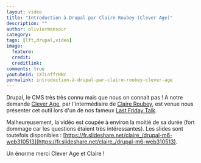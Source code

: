 ```yaml
---
layout: video
title: "Introduction à Drupal par Claire Roubey (Clever Age)"
description: ""
author: oliviermansour 
category: 
tags: [lft,drupal,video]
image:
  feature: 
  credit: 
  creditlink: 
comments: true  
youtubeId: 1XTLnffrHNc
permalink: introduction-à-drupal-par-claire-roubey-clever-age
---
```


Drupal, le CMS très très connu mais que nous on connait pas ! A notre demande [Clever Age](https://fr.clever-age.com/societe/agences/lyon/), par l'intermédiaire de [Claire Roubey](https://twitter.com/kalis1), est venue nous présenter cet outil lors d'un de nos fameux [Last Friday Talk](https://tech.m6web.fr/tags.html#lft).

Malheureusement, la vidéo est coupée à environ la moitié de sa durée (fort dommage car les questions étaient très intéressantes). Les slides sont toutefois disponibles : [https://fr.slideshare.net/claire_/drupal-m6-web310513](https://fr.slideshare.net/claire_/drupal-m6-web310513).

Un énorme merci Clever Age et Claire !



